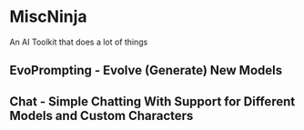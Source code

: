 # MiscNinja

An AI Toolkit that does a lot of things

## EvoPrompting - Evolve (Generate) New Models

## Chat - Simple Chatting With Support for Different Models and Custom Characters
